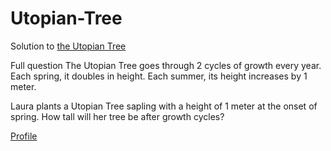 # Utopian-Tree
Solution to [the Utopian Tree](https://www.hackerrank.com/challenges/utopian-tree/problem)

Full question
The Utopian Tree goes through 2 cycles of growth every year. Each spring, it doubles in height. Each summer, its height increases by 1 meter.

Laura plants a Utopian Tree sapling with a height of 1 meter at the onset of spring. How tall will her tree be after growth cycles?

[Profile](https://www.hackerrank.com/msteven)

